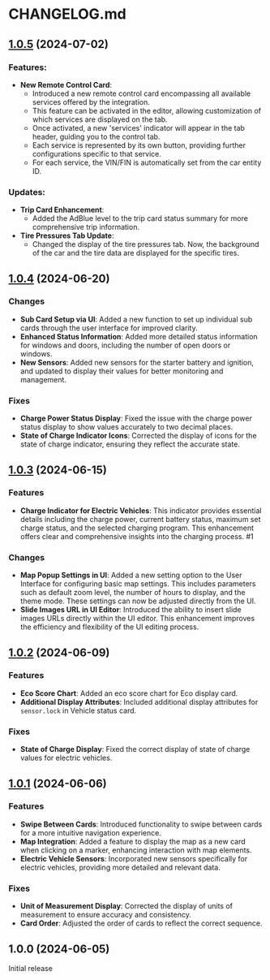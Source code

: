 # CHANGELOG.md

## [1.0.5](https://github.com/ngocjohn/vehicle-info-card/releases/tag/v1.0.5) (2024-07-02)

### Features:

- **New Remote Control Card**:
  - Introduced a new remote control card encompassing all available services offered by the integration.
  - This feature can be activated in the editor, allowing customization of which services are displayed on the tab.
  - Once activated, a new 'services' indicator will appear in the tab header, guiding you to the control tab.
  - Each service is represented by its own button, providing further configurations specific to that service.
  - For each service, the VIN/FIN is automatically set from the car entity ID.

### Updates:

- **Trip Card Enhancement**:
  - Added the AdBlue level to the trip card status summary for more comprehensive trip information.
- **Tire Pressures Tab Update**:
  - Changed the display of the tire pressures tab. Now, the background of the car and the tire data are displayed for the specific tires.

## [1.0.4](https://github.com/ngocjohn/vehicle-info-card/releases/tag/v1.0.4) (2024-06-20)

### Changes

- **Sub Card Setup via UI**: Added a new function to set up individual sub cards through the user interface for improved clarity.
- **Enhanced Status Information**: Added more detailed status information for windows and doors, including the number of open doors or windows.
- **New Sensors**: Added new sensors for the starter battery and ignition, and updated to display their values for better monitoring and management.

### Fixes

- **Charge Power Status Display**: Fixed the issue with the charge power status display to show values accurately to two decimal places.
- **State of Charge Indicator Icons**: Corrected the display of icons for the state of charge indicator, ensuring they reflect the accurate state.

## [1.0.3](https://github.com/ngocjohn/vehicle-info-card/releases/tag/v1.0.3) (2024-06-15)

### Features

- **Charge Indicator for Electric Vehicles**: This indicator provides essential details including the charge power, current battery status, maximum set charge status, and the selected charging program. This enhancement offers clear and comprehensive insights into the charging process. #1

### Changes

- **Map Popup Settings in UI**: Added a new setting option to the User Interface for configuring basic map settings. This includes parameters such as default zoom level, the number of hours to display, and the theme mode. These settings can now be adjusted directly from the UI.
- **Slide Images URL in UI Editor**: Introduced the ability to insert slide images URLs directly within the UI editor. This enhancement improves the efficiency and flexibility of the UI editing process.

## [1.0.2](https://github.com/ngocjohn/vehicle-info-card/releases/tag/v1.0.2) (2024-06-09)

### Features

- **Eco Score Chart**: Added an eco score chart for Eco display card.
- **Additional Display Attributes**: Included additional display attributes for `sensor.lock` in Vehicle status card.

### Fixes

- **State of Charge Display**: Fixed the correct display of state of charge values for electric vehicles.

## [1.0.1](https://github.com/ngocjohn/vehicle-info-card/releases/tag/v1.0.1) (2024-06-06)

### Features

- **Swipe Between Cards**: Introduced functionality to swipe between cards for a more intuitive navigation experience.
- **Map Integration**: Added a feature to display the map as a new card when clicking on a marker, enhancing interaction with map elements.
- **Electric Vehicle Sensors**: Incorporated new sensors specifically for electric vehicles, providing more detailed and relevant data.

### Fixes

- **Unit of Measurement Display**: Corrected the display of units of measurement to ensure accuracy and consistency.
- **Card Order**: Adjusted the order of cards to reflect the correct sequence.

## 1.0.0 (2024-06-05)

Initial release
